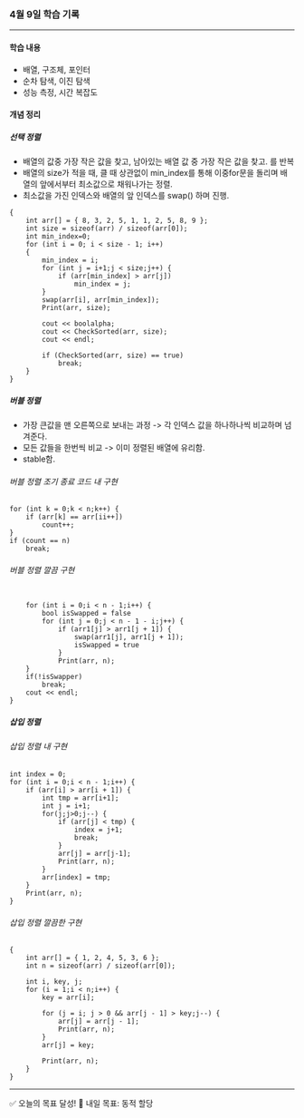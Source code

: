 
### 4월 9일 학습 기록
---

#### 학습 내용
- 배열, 구조체, 포인터
- 순차 탐색, 이진 탐색
- 성능 측정, 시간 복잡도 

#### 개념 정리
##### 선택 정렬
- 배열의 값중 가장 작은 값을 찾고, 남아있는 배열 값 중 가장 작은 값을 찾고. 를 반복
- 배열의 size가 적을 때, 클 때 상관없이 min_index를 통해 이중for문을 돌리며 배열의 앞에서부터 최소값으로 채워나가는 정렬.
- 최소값을 가진 인덱스와 배열의 앞 인덱스를 swap() 하며 진행.

```
{
	int arr[] = { 8, 3, 2, 5, 1, 1, 2, 5, 8, 9 };
	int size = sizeof(arr) / sizeof(arr[0]);
	int min_index=0;
	for (int i = 0; i < size - 1; i++)
	{
		min_index = i;
		for (int j = i+1;j < size;j++) {
			if (arr[min_index] > arr[j])
				min_index = j;
		}
		swap(arr[i], arr[min_index]);
		Print(arr, size);

		cout << boolalpha;
		cout << CheckSorted(arr, size);
		cout << endl;

		if (CheckSorted(arr, size) == true)
			break;
	}
}
```
##### 버블 정렬
- 가장 큰값을 맨 오른쪽으로 보내는 과정 -> 각 인덱스 값을 하나하나씩 비교하며 넘겨준다.
- 모든 값들을 한번씩 비교 -> 이미 정렬된 배열에 유리함.
- stable함.
###### 버블 정렬 조기 종료 코드 내 구현
```
for (int k = 0;k < n;k++) {
	if (arr[k] == arr[ii++])
		count++;
}
if (count == n)
	break;
```
###### 버블 정렬 깔끔 구현
```

	for (int i = 0;i < n - 1;i++) {
		bool isSwapped = false
		for (int j = 0;j < n - 1 - i;j++) {
			if (arr1[j] > arr1[j + 1]) {
				swap(arr1[j], arr1[j + 1]);
				isSwapped = true
			}
			Print(arr, n);
	}
	if(!isSwapper)
		break;
	cout << endl;
}
```
##### 삽입 정렬

###### 삽입 정렬 내 구현
```
int index = 0;
for (int i = 0;i < n - 1;i++) {
	if (arr[i] > arr[i + 1]) {
		int tmp = arr[i+1];
		int j = i+1;
		for(j;j>0;j--) {
			if (arr[j] < tmp) {
				index = j+1;
				break;
			}
			arr[j] = arr[j-1];
			Print(arr, n);
		}
		arr[index] = tmp;
	}
	Print(arr, n);
}
```
###### 삽입 정렬 깔끔한 구현
```
{
	int arr[] = { 1, 2, 4, 5, 3, 6 };
	int n = sizeof(arr) / sizeof(arr[0]);

	int i, key, j;
	for (i = 1;i < n;i++) {
		key = arr[i];

		for (j = i; j > 0 && arr[j - 1] > key;j--) {
			arr[j] = arr[j - 1];
			Print(arr, n);
		}
		arr[j] = key;

		Print(arr, n);
	}
}
```
---

✅ 오늘의 목표 달성!
💪 내일 목표: 동적 할당
